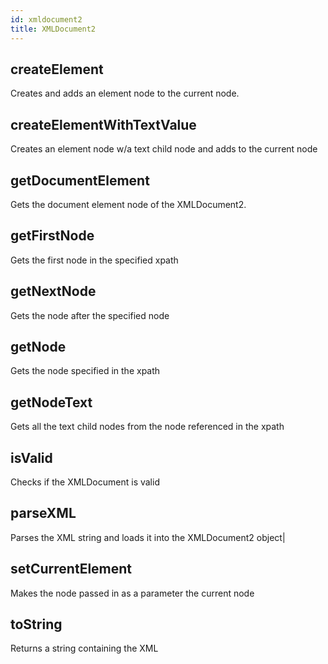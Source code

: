 ```yaml
---
id: xmldocument2
title: XMLDocument2
---
```



## createElement
 Creates and adds an element node to the current node.
## createElementWithTextValue
 Creates an element node w/a text child node and adds to the current node
## getDocumentElement
 Gets the document element node of the XMLDocument2.
## getFirstNode
 Gets the first node in the specified xpath
## getNextNode
 Gets the node after the specified node
## getNode
 Gets the node specified in the xpath
## getNodeText
 Gets all the text child nodes from the node referenced in the xpath
## isValid
 Checks if the XMLDocument is valid
## parseXML
 Parses the XML string and loads it into the XMLDocument2 object|
## setCurrentElement
 Makes the node passed in as a parameter the current node
## toString
 Returns a string containing the XML
